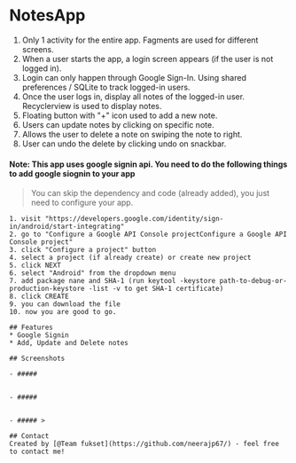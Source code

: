 # NotesApp

1. Only 1 activity for the entire app. Fagments are used for different screens.
2. When a user starts the app, a login screen appears (if the user is not logged in).
3. Login can only happen through Google Sign-In. Using shared preferences / SQLite to track logged-in users.
3. Once the user logs in, display all notes of the logged-in user. Recyclerview is used to display notes.
4. Floating button with "+" icon used to add a new note.
5. Users can update notes by clicking on specific note.
6. Allows the user to delete a note on swiping the note to right.
7. User can undo the delete by clicking undo on snackbar.

#### Note: This app uses google signin api. You need to do the following things to add google siognin to your app
> You can skip the dependency and code (already added), you just need to configure your app.
 ```
 1. visit "https://developers.google.com/identity/sign-in/android/start-integrating"
 2. go to "Configure a Google API Console projectConfigure a Google API Console project"
 3. click "Configure a project" button
 4. select a project (if already create) or create new project
 5. click NEXT
 6. select "Android" from the dropdown menu
 7. add package nane and SHA-1 (run keytool -keystore path-to-debug-or-production-keystore -list -v to get SHA-1 certificate)
 8. click CREATE
 9. you can download the file
 10. now you are good to go.

## Features
* Google Signin
* Add, Update and Delete notes

## Screenshots

- #####


- #####


- ##### >

## Contact
Created by [@Team fukset](https://github.com/neerajp67/) - feel free to contact me!